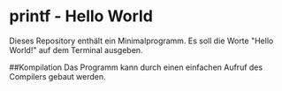 # printf -  Hello World
Dieses Repository enthält ein Minimalprogramm.
Es soll die Worte "Hello World!" auf dem Terminal ausgeben.

##Kompilation
Das Programm kann durch einen einfachen Aufruf des Compilers gebaut werden.
